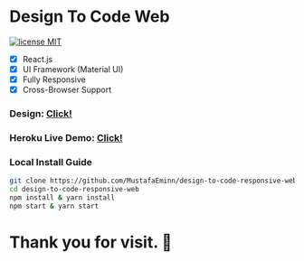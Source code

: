 # Design To Code Web

[![license MIT](https://img.shields.io/badge/license-MIT-brightgreen)](https://github.com/MustafaEminn/design-to-code-responsive-web/blob/master/LICENSE)

- [x] React.js
- [x] UI Framework (Material UI)
- [x] Fully Responsive
- [x] Cross-Browser Support

### Design: [Click!](https://www.figma.com/file/wsEjHh8WHeB0urxDVSSrF5/%F0%9F%8E%A8-Creative-Website-Template-for-Figma-(Community)?node-id=164%3A107372)

### Heroku Live Demo: [Click!](https://grid-design-to-code.herokuapp.com/) 

### Local Install Guide

```sh
git clone https://github.com/MustafaEminn/design-to-code-responsive-web
cd design-to-code-responsive-web
npm install & yarn install
npm start & yarn start
```

# Thank you for visit. 🙂
